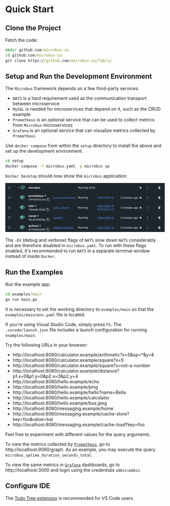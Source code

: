 # Quick Start

## Clone the Project

Fetch the code:

```cmd
mkdir github.com/microbus-io
cd github.com/microbus-io
git clone https://github.com/microbus-io/fabric
```

## Setup and Run the Development Environment

The `Microbus` framework depends on a few third-party services:

* `NATS` is a hard requirement used as the communication transport between microservice
* `MySQL` is needed for microservices that depend on it, such as the CRUD example
* `Prometheus` is an optional service that can be used to collect metrics from `Microbus` microservices
* `Grafana` is an optional service that can visualize metrics collected by `Prometheus`

Use `docker compose` from within the `setup` directory to install the above and set up the development environment.

```cmd
cd setup
docker compose -f microbus.yaml -p microbus up
```

`Docker Desktop` should now show the `microbus` application:

<img src="quick-start-1.png" width="825">

The `-DV` (debug and verbose) flags of `NATS` slow down `NATS` considerably and are therefore disabled in `microbus.yaml`. To run with these flags enabled, it's recommended to run `NATS` in a separate terminal window instead of inside `Docker`.

## Run the Examples

Run the example app:

```cmd
cd examples/main
go run main.go
```

It is necessary to set the working directory to `examples/main` so that the `examples/main/env.yaml` file is located.

If you're using Visual Studio Code, simply press `F5`. The `.vscode/launch.json` file includes a launch configuration for running `examples/main`.

Try the following URLs in your browser:

* http://localhost:8080/calculator.example/arithmetic?x=5&op=*&y=8
* http://localhost:8080/calculator.example/square?x=5
* http://localhost:8080/calculator.example/square?x=not-a-number
* http://localhost:8080/calculator.example/distance?p1.x=0&p1.y=0&p2.x=3&p2.y=4
* http://localhost:8080/hello.example/echo
* http://localhost:8080/hello.example/ping
* http://localhost:8080/hello.example/hello?name=Bella
* http://localhost:8080/hello.example/calculator
* http://localhost:8080/hello.example/bus.jpeg
* http://localhost:8080/messaging.example/home
* http://localhost:8080/messaging.example/cache-store?key=foo&value=bar
* http://localhost:8080/messaging.example/cache-load?key=foo

Feel free to experiment with different values for the query arguments.

To view the metrics collected by [`Prometheus`](https://prometheus.io), go to http://localhost:9090/graph. As an example, you may execute the query `microbus_uptime_duration_seconds_total`.

To view the same metrics in [`Grafana`](https://grafana.com/) dashboards, go to http://localhost:3000 and login using the credentials `admin`:`admin`.

## Configure IDE

The [Todo Tree extension](https://marketplace.visualstudio.com/items?itemName=Gruntfuggly.todo-tree) is recommended for VS Code users.
